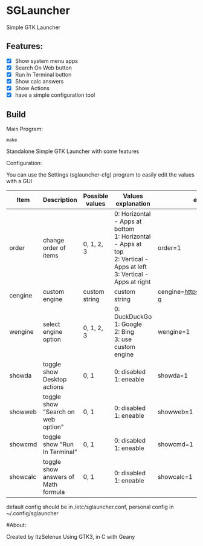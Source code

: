 # SGLauncher
Simple GTK Launcher

## Features:

- [x] Show system menu apps
- [x] Search On Web button
- [x] Run In Terminal button
- [x] Show calc answers
- [x] Show Actions
- [x] have a simple configuration tool

## Build
Main Program:

```
make
```

Standalone Simple GTK Launcher with some features


Configuration:

You can use the Settings (sglauncher-cfg) program to easily edit the values with a GUI

| Item | Description | Possible values| Values explanation| example
| --- | --- | --- | --- | --- |
| order | change order of items | 0, 1, 2, 3 | 0: Horizontal - Apps at bottom <br> 1: Horizontal - Apps at top <br> 2: Vertical - Apps at left <br> 3: Vertical - Apps at right | order=1|
| cengine | custom engine | custom string | custom string | cengine=https://you.com/search?q |
| wengine | select engine option | 0, 1, 2, 3 | 0: DuckDuckGo <br> 1: Google <br> 2: Bing <br> 3: use custom engine | wengine=1 |
| showda | toggle show Desktop actions | 0, 1 | 0: disabled <br> 1: eneable | showda=1
| showweb | toggle show "Search on web option" | 0, 1 | 0: disabled <br> 1: eneable | showweb=1
| showcmd | toggle show "Run In Terminal" | 0, 1 | 0: disabled <br> 1: eneable | showcmd=1
| showcalc | toggle show answers of Math formula | 0, 1 | 0: disabled <br> 1: eneable | showcalc=1

default config should be in /etc/sglauncher.conf, personal config in ~/.config/sglauncher

#About:

Created by ItzSelenux Using GTK3, in C with Geany
